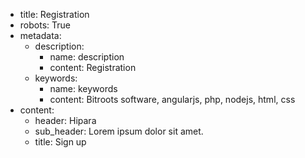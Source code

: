 - title: Registration
- robots: True
- metadata:
    - description:
        - name: description
        - content: Registration
    - keywords: 
        - name: keywords
        - content: Bitroots software, angularjs, php, nodejs, html, css
- content:
	- header: Hipara
	- sub_header: Lorem ipsum dolor sit amet.
	- title: Sign up